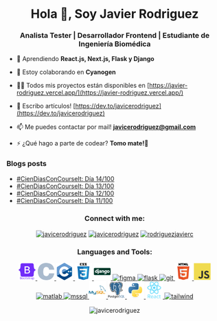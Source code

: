 <h1 align="center">Hola 👋, Soy Javier Rodriguez</h1>
<h3 align="center">Analista Tester | Desarrollador Frontend | Estudiante de Ingeniería Biomédica</h3>

- 🌱 Aprendiendo **React.js, Next.js, Flask y Django**

- 👯 Estoy colaborando en **Cyanogen**

- 👨‍💻 Todos mis proyectos están disponibles en [https://javier-rodriguez.vercel.app/](https://javier-rodriguez.vercel.app/)

- 📝 Escribo artículos! [https://dev.to/javicerodriguez](https://dev.to/javicerodriguez)

- 📫 Me puedes contactar por mail! **javicerodriguez@gmail.com**

- ⚡ ¿Qué hago a parte de codear? **Tomo mate!🧉**

### Blogs posts
<!-- BLOG-POST-LIST:START -->
- [#CienDiasConCourseIt: Día 14/100](https://dev.to/javicerodriguez/ciendiasconcourseit-dia-14-100-3ce2)
- [#CienDiasConCourseIt: Día 13/100](https://dev.to/javicerodriguez/ciendiasconcourseit-dia-13-100-3cd5)
- [#CienDiasConCourseIt: Día 12/100](https://dev.to/javicerodriguez/ciendiasconcourseit-dia-12-100-3kp8)
- [#CienDiasConCourseIt: Día 11/100](https://dev.to/javicerodriguez/ciendiasconcourseit-dia-11-100-1bee)
<!-- BLOG-POST-LIST:END -->

<h3 align="center">Connect with me:</h3>
<p align="center">
<a href="https://dev.to/javicerodriguez" target="blank"><img align="center" src="https://cdn.jsdelivr.net/npm/simple-icons@3.0.1/icons/dev-dot-to.svg" alt="javicerodriguez" height="30" width="40" /></a>
<a href="https://twitter.com/javicerodriguez" target="blank"><img align="center" src="https://cdn.jsdelivr.net/npm/simple-icons@3.0.1/icons/twitter.svg" alt="javicerodriguez" height="30" width="40" /></a>
<a href="https://linkedin.com/in/rodriguezjavierc" target="blank"><img align="center" src="https://cdn.jsdelivr.net/npm/simple-icons@3.0.1/icons/linkedin.svg" alt="rodriguezjavierc" height="30" width="40" /></a>
</p>

<h3 align="center">Languages and Tools:</h3>
<p align="center"> <a href="https://getbootstrap.com" target="_blank"> <img src="https://raw.githubusercontent.com/devicons/devicon/master/icons/bootstrap/bootstrap-plain-wordmark.svg" alt="bootstrap" width="40" height="40"/> </a> <a href="https://www.cprogramming.com/" target="_blank"> <img src="https://raw.githubusercontent.com/devicons/devicon/master/icons/c/c-original.svg" alt="c" width="40" height="40"/> </a> <a href="https://www.w3schools.com/cpp/" target="_blank"> <img src="https://raw.githubusercontent.com/devicons/devicon/master/icons/cplusplus/cplusplus-original.svg" alt="cplusplus" width="40" height="40"/> </a> <a href="https://www.w3schools.com/css/" target="_blank"> <img src="https://raw.githubusercontent.com/devicons/devicon/master/icons/css3/css3-original-wordmark.svg" alt="css3" width="40" height="40"/> </a> <a href="https://www.djangoproject.com/" target="_blank"> <img src="https://raw.githubusercontent.com/devicons/devicon/master/icons/django/django-original.svg" alt="django" width="40" height="40"/> </a> <a href="https://www.figma.com/" target="_blank"> <img src="https://www.vectorlogo.zone/logos/figma/figma-icon.svg" alt="figma" width="40" height="40"/> </a> <a href="https://flask.palletsprojects.com/" target="_blank"> <img src="https://www.vectorlogo.zone/logos/pocoo_flask/pocoo_flask-icon.svg" alt="flask" width="40" height="40"/> </a> <a href="https://git-scm.com/" target="_blank"> <img src="https://www.vectorlogo.zone/logos/git-scm/git-scm-icon.svg" alt="git" width="40" height="40"/> </a> <a href="https://www.w3.org/html/" target="_blank"> <img src="https://raw.githubusercontent.com/devicons/devicon/master/icons/html5/html5-original-wordmark.svg" alt="html5" width="40" height="40"/> </a> <a href="https://developer.mozilla.org/en-US/docs/Web/JavaScript" target="_blank"> <img src="https://raw.githubusercontent.com/devicons/devicon/master/icons/javascript/javascript-original.svg" alt="javascript" width="40" height="40"/> </a> <a href="https://www.mathworks.com/" target="_blank"> <img src="https://raw.githubusercontent.com/simple-icons/simple-icons/master/icons/mathworks.svg" alt="matlab" width="40" height="40"/> </a> <a href="https://www.microsoft.com/en-us/sql-server" target="_blank"> <img src="https://cdn.worldvectorlogo.com/logos/microsoft-sql-server.svg" alt="mssql" width="40" height="40"/> </a> <a href="https://www.mysql.com/" target="_blank"> <img src="https://raw.githubusercontent.com/devicons/devicon/master/icons/mysql/mysql-original-wordmark.svg" alt="mysql" width="40" height="40"/> </a> <a href="https://www.postgresql.org" target="_blank"> <img src="https://raw.githubusercontent.com/devicons/devicon/master/icons/postgresql/postgresql-original-wordmark.svg" alt="postgresql" width="40" height="40"/> </a> <a href="https://www.python.org" target="_blank"> <img src="https://raw.githubusercontent.com/devicons/devicon/master/icons/python/python-original.svg" alt="python" width="40" height="40"/> </a> <a href="https://reactjs.org/" target="_blank"> <img src="https://raw.githubusercontent.com/devicons/devicon/master/icons/react/react-original-wordmark.svg" alt="react" width="40" height="40"/> </a> <a href="https://tailwindcss.com/" target="_blank"> <img src="https://www.vectorlogo.zone/logos/tailwindcss/tailwindcss-icon.svg" alt="tailwind" width="40" height="40"/> </a> </p>

<p align="center"><img align="center" src="https://github-readme-stats.vercel.app/api/top-langs?username=javicerodriguez&show_icons=true&locale=en&layout=compact" alt="javicerodriguez" /></p>
